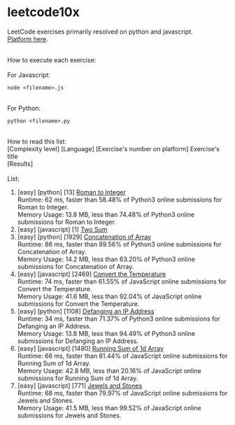 # leetcode10x

LeetCode exercises primarily resolved on python and javascript.
<br>[Platform here](https://leetcode.com/problemset/all/).

<br> How to execute each exercise:
<br>
<br> For Javascript:

```
node <filename>.js
```

<br> For Python:

```
python <filename>.py
```

<br>How to read this list:
<br>[Complexity level] [Language] [Exercise's number on platform] Exercise's title
<br> [Results]
<br><br>List:

1. [easy] [python] [13] [Roman to Integer](https://leetcode.com/problems/roman-to-integer/)
   <br> Runtime: 62 ms, faster than 58.48% of Python3 online submissions for Roman to Integer.
   <br> Memory Usage: 13.8 MB, less than 74.48% of Python3 online submissions for Roman to Integer.
2. [easy] [javascript] [1] [Two Sum](https://leetcode.com/problems/two-sum/)
3. [easy] [python] [1929] [Concatenation of Array](https://leetcode.com/problems/concatenation-of-array/)
   <br>Runtime: 86 ms, faster than 89.56% of Python3 online submissions for Concatenation of Array.
   <br>Memory Usage: 14.2 MB, less than 63.20% of Python3 online submissions for Concatenation of Array.
4. [easy] [javascript] [2469] [Convert the Temperature](https://leetcode.com/problems/convert-the-temperature/)
   <br>Runtime: 74 ms, faster than 61.55% of JavaScript online submissions for Convert the Temperature.
   <br>Memory Usage: 41.6 MB, less than 92.04% of JavaScript online submissions for Convert the Temperature.
5. [easy] [python] [1108] [Defanging an IP Address](https://leetcode.com/problems/defanging-an-ip-address/)
   <br>Runtime: 34 ms, faster than 71.37% of Python3 online submissions for Defanging an IP Address.
   <br>Memory Usage: 13.8 MB, less than 94.49% of Python3 online submissions for Defanging an IP Address.
6. [easy] [javascript] [1480] [Running Sum of 1d Array](https://leetcode.com/problems/running-sum-of-1d-array/)
   <br>Runtime: 66 ms, faster than 81.44% of JavaScript online submissions for Running Sum of 1d Array.
   <br>Memory Usage: 42.8 MB, less than 20.16% of JavaScript online submissions for Running Sum of 1d Array.
7. [easy] [javascript] [771] [Jewels and Stones](https://leetcode.com/problems/jewels-and-stones/)
   <br>Runtime: 68 ms, faster than 79.97% of JavaScript online submissions for Jewels and Stones.
   <br>Memory Usage: 41.5 MB, less than 99.52% of JavaScript online submissions for Jewels and Stones.
